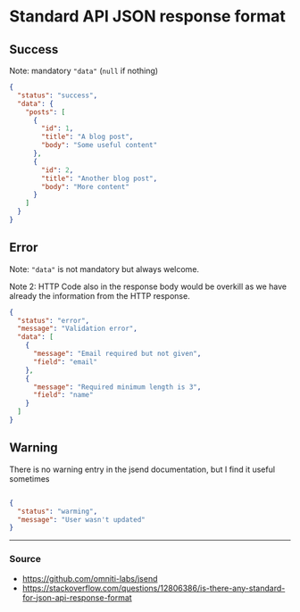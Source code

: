 # Standard API JSON response format

## Success

Note: mandatory `"data"` (`null` if nothing)

```json
{
  "status": "success",
  "data": {
    "posts": [
      {
        "id": 1,
        "title": "A blog post",
        "body": "Some useful content"
      },
      {
        "id": 2,
        "title": "Another blog post",
        "body": "More content"
      }
    ]
  }
}
```

## Error
Note: `"data"` is not mandatory but always welcome.  

Note 2: HTTP Code also in the response body would be overkill as we have already the information from the HTTP response.
```json
{
  "status": "error",
  "message": "Validation error",
  "data": [
    {
      "message": "Email required but not given",
      "field": "email"
    },
    {
      "message": "Required minimum length is 3",
      "field": "name"
    }
  ]
}
```


## Warning

There is no warning entry in the jsend documentation, but I find it useful sometimes

```json

{
  "status": "warming",
  "message": "User wasn't updated"
}
```

----
### Source
* https://github.com/omniti-labs/jsend
* https://stackoverflow.com/questions/12806386/is-there-any-standard-for-json-api-response-format